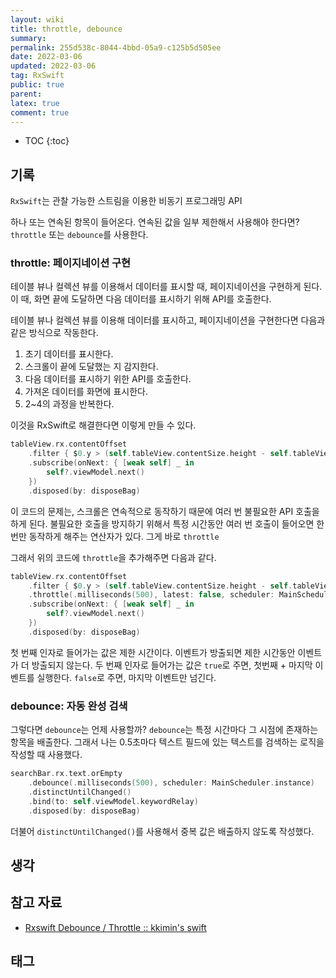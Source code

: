 ```yaml
---
layout: wiki
title: throttle, debounce
summary: 
permalink: 255d538c-8044-4bbd-05a9-c125b5d505ee
date: 2022-03-06
updated: 2022-03-06
tag: RxSwift 
public: true
parent: 
latex: true
comment: true
---
```


* TOC
{:toc}

## 기록

`RxSwift`는 관찰 가능한 스트림을 이용한 비동기 프로그래밍 API

하나 또는 연속된 항목이 들어온다. 연속된 값을 일부 제한해서 사용해야 한다면? `throttle` 또는 `debounce`를 사용한다.

### throttle: 페이지네이션 구현

테이블 뷰나 컬렉션 뷰를 이용해서 데이터를 표시할 때, 페이지네이션을 구현하게 된다. 이 때, 화면 끝에 도달하면 다음 데이터를 표시하기 위해 API를 호출한다. 

테이블 뷰나 컬렉션 뷰를 이용해 데이터를 표시하고, 페이지네이션을 구현한다면 다음과 같은 방식으로 작동한다.

1. 초기 데이터를 표시한다.
2. 스크롤이 끝에 도달했는 지 감지한다.
3. 다음 데이터를 표시하기 위한 API를 호출한다.
4. 가져온 데이터를 화면에 표시한다.
5. 2~4의 과정을 반복한다.

이것을 RxSwift로 해결한다면 이렇게 만들 수 있다.

```swift
tableView.rx.contentOffset
    .filter { $0.y > (self.tableView.contentSize.height - self.tableView.frame.height) }
    .subscribe(onNext: { [weak self] _ in
        self?.viewModel.next()
    })
    .disposed(by: disposeBag)
```

이 코드의 문제는, 스크롤은 연속적으로 동작하기 때문에 여러 번 불필요한 API 호출을 하게 된다. 불필요한 호출을 방지하기 위해서 특정 시간동안 여러 번 호출이 들어오면 한 번만 동작하게 해주는 연산자가 있다. 그게 바로 `throttle`

그래서 위의 코드에 `throttle`을 추가해주면 다음과 같다.

```swift
tableView.rx.contentOffset
    .filter { $0.y > (self.tableView.contentSize.height - self.tableView.frame.height) }
    .throttle(.milliseconds(500), latest: false, scheduler: MainScheduler.instance)
    .subscribe(onNext: { [weak self] _ in
        self?.viewModel.next()
    })
    .disposed(by: disposeBag)
```

첫 번째 인자로 들어가는 값은 제한 시간이다. 이벤트가 방출되면 제한 시간동안 이벤트가 더 방출되지 않는다.
두 번째 인자로 들어가는 값은 `true`로 주면, 첫번째 + 마지막 이벤트를 실행한다. `false`로 주면, 마지막 이벤트만 넘긴다.

### debounce: 자동 완성 검색

그렇다면 `debounce`는 언제 사용할까? `debounce`는 특정 시간마다 그 시점에 존재하는 항목을 배출한다. 그래서 나는 0.5초마다 텍스트 필드에 있는 텍스트를 검색하는 로직을 작성할 때 사용했다.

```swift
searchBar.rx.text.orEmpty
    .debounce(.milliseconds(500), scheduler: MainScheduler.instance)
    .distinctUntilChanged()
    .bind(to: self.viewModel.keywordRelay)
    .disposed(by: disposeBag)
```

더불어 `distinctUntilChanged()`를 사용해서 중복 값은 배출하지 않도록 작성했다.

## 생각

## 참고 자료

- [Rxswift Debounce / Throttle :: kkimin's swift](https://kkimin.tistory.com/43?category=955083)

## 태그

